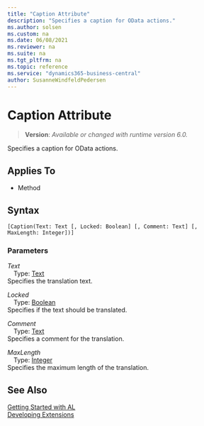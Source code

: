 ```yaml
---
title: "Caption Attribute"
description: "Specifies a caption for OData actions."
ms.author: solsen
ms.custom: na
ms.date: 06/08/2021
ms.reviewer: na
ms.suite: na
ms.tgt_pltfrm: na
ms.topic: reference
ms.service: "dynamics365-business-central"
author: SusanneWindfeldPedersen
---
```

[//]: # (START>DO_NOT_EDIT)
[//]: # (IMPORTANT:Do not edit any of the content between here and the END>DO_NOT_EDIT.)
[//]: # (Any modifications should be made in the .xml files in the ModernDev repo.)

# Caption Attribute
> **Version**: _Available or changed with runtime version 6.0._

Specifies a caption for OData actions.

## Applies To

- Method



## Syntax
```
[Caption(Text: Text [, Locked: Boolean] [, Comment: Text] [, MaxLength: Integer])]
```

### Parameters

*Text*  
&emsp;Type: [Text](../methods-auto/text/text-data-type.md)  
Specifies the translation text.  

*Locked*  
&emsp;Type: [Boolean](../methods-auto/boolean/boolean-data-type.md)  
Specifies if the text should be translated.  

*Comment*  
&emsp;Type: [Text](../methods-auto/text/text-data-type.md)  
Specifies a comment for the translation.  

*MaxLength*  
&emsp;Type: [Integer](../methods-auto/integer/integer-data-type.md)  
Specifies the maximum length of the translation.  


[//]: # (IMPORTANT: END>DO_NOT_EDIT)
## See Also  
[Getting Started with AL](../devenv-get-started.md)  
[Developing Extensions](../devenv-dev-overview.md)  